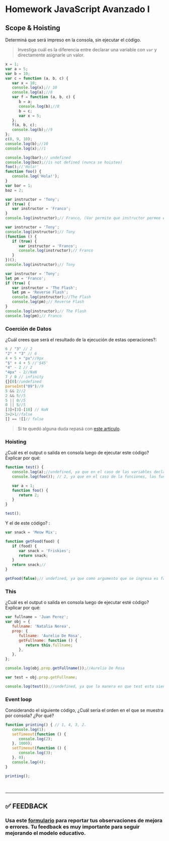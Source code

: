 # Homework JavaScript Avanzado I

## Scope & Hoisting

Determiná que será impreso en la consola, sin ejecutar el código.

> Investiga cuál es la diferencia entre declarar una variable con `var` y directamente asignarle un valor.

```javascript
x = 1;
var a = 5;
var b = 10;
var c = function (a, b, c) {
   var x = 10;
   console.log(x);// 10
   console.log(a);//8
   var f = function (a, b, c) {
      b = a;
      console.log(b);//8
      b = c;
      var x = 5;
   };
   f(a, b, c);
   console.log(b);//9
};
c(8, 9, 10);
console.log(b);//10
console.log(x);//1
```

```javascript
console.log(bar);// undefined
console.log(baz);//is not defined (nunca se hoisteo)
foo();//'Hola!'
function foo() {
   console.log('Hola!');
}
var bar = 1;
baz = 2;
```

```javascript
var instructor = 'Tony';
if (true) {
   var instructor = 'Franco';
}
console.log(instructor);// Franco, (Var permite que instructor permee el bloque de codigo)
```

```javascript
var instructor = 'Tony';
console.log(instructor);// Tony
(function () {
   if (true) {
      var instructor = 'Franco';
      console.log(instructor);// Franco
   }
})();
console.log(instructor);// Tony
```

```javascript
var instructor = 'Tony';
let pm = 'Franco';
if (true) {
   var instructor = 'The Flash';
   let pm = 'Reverse Flash';
   console.log(instructor);//The Flash
   console.log(pm);// Reverse Flash
}
console.log(instructor);// The Flash
console.log(pm);// Franco
```

### Coerción de Datos

¿Cuál crees que será el resultado de la ejecución de estas operaciones?:

```javascript
6 / "3" // 2
"2" * "3" // 6
4 + 5 + "px"//9px
"$" + 4 + 5 //'$45'
"4" - 2 // 2
"4px" - 2//NaN
7 / 0 // infinity
{}[0]//undefined
parseInt("09")//9
5 && 2//2
2 && 5//5
5 || 0//5
0 || 5//5
[3]+[3]-[10] // NaN
3>2>1//false
[] == ![]// false
```

> Si te quedó alguna duda repasá con [este artículo](http://javascript.info/tutorial/object-conversion).

### Hoisting

¿Cuál es el output o salida en consola luego de ejecutar este código? Explicar por qué:

```javascript
function test() {
   console.log(a);//undefined, ya que en el caso de las variables declaradas solo se hoistean con su identificador y se inicializan con el valor primitivo undefined 
   console.log(foo()); // 2, ya que en el caso de la funciones, las funciones se hoistean no solo con su identificador si no que con su contenido. 

   var a = 1;
   function foo() {
      return 2;
   }
}

test();
```

Y el de este código? :

```javascript
var snack = 'Meow Mix';

function getFood(food) {
   if (food) {
      var snack = 'Friskies';
      return snack;
   }
   return snack;//
}

getFood(false);// undefined, ya que como argumento que se ingresa es false, el cual pasa como condicion en un if, eso quiere deci que el if anidado en la Fn no acciona, entonces la variable snack nunca entra en juego. Y al momento de retonar algo la funcion, identifica que snack nunca fue declarada e incializada.
```

### This

¿Cuál es el output o salida en consola luego de ejecutar esté código? Explicar por qué:

```javascript
var fullname = 'Juan Perez';
var obj = {
   fullname: 'Natalia Nerea',
   prop: {
      fullname: 'Aurelio De Rosa',
      getFullname: function () {
         return this.fullname;
      },
   },
};

console.log(obj.prop.getFullname());//Aurelio De Rosa

var test = obj.prop.getFullname;

console.log(test());//undefined, ya que la manera en que test esta siendo invocada, situa a funcion getFullname como si no estuviera siendo invocada metodo perteneciente a un objeto, esto quiere decir que this no esta  siendo asociado a ningun explicitamente a un valor, lo cual genera que el this se establezca en el objeto global en modo no estricto, o devuelva undefined en el modo estricto.
```

### Event loop

Considerando el siguiente código, ¿Cuál sería el orden en el que se muestra por consola? ¿Por qué?

```javascript
function printing() { // 1, 4, 3, 2.
   console.log(1);
   setTimeout(function () {
      console.log(2);
   }, 1000);
   setTimeout(function () {
      console.log(3);
   }, 0);
   console.log(4);
}

printing();
```

</br >

---

## **✅ FEEDBACK**

### Usa este [**formulario**](https://docs.google.com/forms/d/e/1FAIpQLSe1MybH_Y-xcp1RP0jKPLndLdJYg8cwyHkSb9MwSrEjoxyzWg/viewform) para reportar tus observaciones de mejora o errores. Tu feedback es muy importante para seguir mejorando el modelo educativo.
